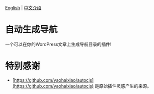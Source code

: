 [English](README.md) | [中文介绍](READEME_cn.md)

# 自动生成导航

一个可以在你的WordPress文章上生成导航目录的插件!

# 特别感谢

- [https://github.com/yaohaixiao/autocjs](https://github.com/yaohaixiao/autocjs) 是原始插件灵感产生的来源。